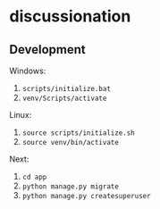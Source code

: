 # discussionation

## Development

Windows:
1. `scripts/initialize.bat`
2. `venv/Scripts/activate`

Linux:
1. `source scripts/initialize.sh`
2. `source venv/bin/activate`

Next:
1. `cd app`
2. `python manage.py migrate`
3. `python manage.py createsuperuser`
